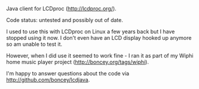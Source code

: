 Java client for LCDproc (http://lcdproc.org/).

Code status: untested and possibly out of date.

I used to use this with LCDproc on Linux a few years back but I have stopped using it now.
I don't even have an LCD display hooked up anymore so am unable to test it.


However, when I did use it seemed to work fine - I ran it as part of my Wiphi home music player project (http://boncey.org/tags/wiphi).

I'm happy to answer questions about the code via http://github.com/boncey/lcdjava.
